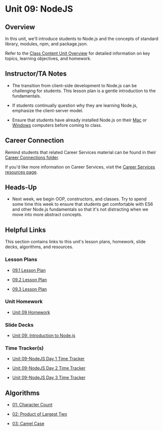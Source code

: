 # Unit 09: NodeJS

## Overview

In this unit, we'll introduce students to Node.js and the concepts of standard library, modules, npm, and package.json.

Refer to the [Class Content Unit Overview](../../../01-Class-Content/09-NodeJS/README.md) for detailed information on key topics, learning objectives, and homework.

## Instructor/TA Notes

* The transition from client-side development to Node.js can be challenging for students. This lesson plan is a gentle introduction to the fundamentals.

* If students continually question why they are learning Node.js, emphasize the client-server model.

* Ensure that students have already installed Node.js on their [Mac](../../../01-Class-Content/09-NodeJS/04-Important/nodejs-install-mac.md) or [Windows](../../../01-Class-Content/09-NodeJS/04-Important/nodejs-install-win.md) computers before coming to class.

## Career Connection
Remind students that related Career Services material can be found in their [Career Connections folder](../../../01-Class-Content/09-NodeJS/04-Important/CAREER-CONNECTION.md).

If you'd like more information on Career Services, visit the [Career Services resources page](http://bit.ly/CodingCS).

## Heads-Up

* Next week, we begin OOP, constructors, and classes. Try to spend some time this week to ensure that students get comfortable with ES6 and other Node.js fundamentals so that it's not distracting when we move into more abstract concepts.

## Helpful Links

This section contains links to this unit's lesson plans, homework, slide decks, algorithms, and resources.

### Lesson Plans

* [09.1 Lesson Plan](01-Day_Intro-NodeJS/09.1-LESSON-PLAN.md)

* [09.2 Lesson Plan](02-Day_ES6/09.2-LESSON-PLAN.md)

* [09.3 Lesson Plan](03-Day_Asynch-JS/09.3-LESSON-PLAN.md)

### Unit Homework

* [Unit 09 Homework](01-Class-Content/09-NodeJS/02-Homework/README.md)

### Slide Decks

* [Unit 09: Introduction to Node.js](https://docs.google.com/presentation/d/1hXNcmzYqwlhgM-C78vNFKwX10PhW_iwIo0guwzHO48c/edit?usp=sharing)

### Time Tracker(s)

* [Unit 09-NodeJS Day 1 Time Tracker](https://docs.google.com/spreadsheets/d/1V7ZEKIhi-Gr7r1nokTZyuiDK5T1uDaqTqBa05NjzJ8w/edit?usp=sharing)

* [Unit 09-NodeJS Day 2 Time Tracker](https://drive.google.com/open?id=1rcPKcPeV7pRwl_pszChm7FhectWPLbXX)

* [Unit 09-NodeJS Day 3 Time Tracker](https://docs.google.com/spreadsheets/d/1rf4sCQ7lyZAg9LLEtHe7d3lVklgF4mCu3fmGvVF8kQo/edit?usp=sharing)

## Algorithms

* [01: Character Count](../../../01-Class-Content/09-NodeJS/03-Algorithms/01-character-count)

* [02: Product of Largest Two](../../../01-Class-Content/09-NodeJS/03-Algorithms/02-product-of-largest-two)

* [03: Camel Case](../../../01-Class-Content/09-NodeJS/03-Algorithms/03-camel-case)
